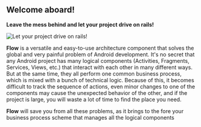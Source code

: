 ## Welcome aboard!

**Leave the mess behind and let your project drive on rails!**

![](https://www.railjournal.com/images/China-Olympic-EMU-LARGE.jpg "Let your project drive on rails!")

**Flow** is a versatile and easy-to-use architecture component that solves the global and very painful problem of Android development. It's no secret that any Android project has many logical components (Activities, Fragments, Services, Views, etc.) that interact with each other in many different ways. But at the same time, they all perform one common business process, which is mixed with a bunch of technical logic. Because of this, it becomes difficult to track the sequence of actions, even minor changes to one of the components may cause the unexpected behavior of the other, and if the project is large, you will waste a lot of time to find the place you need. 

**Flow** will save you from all these problems, as it brings to the fore your business process scheme that manages all the logical components